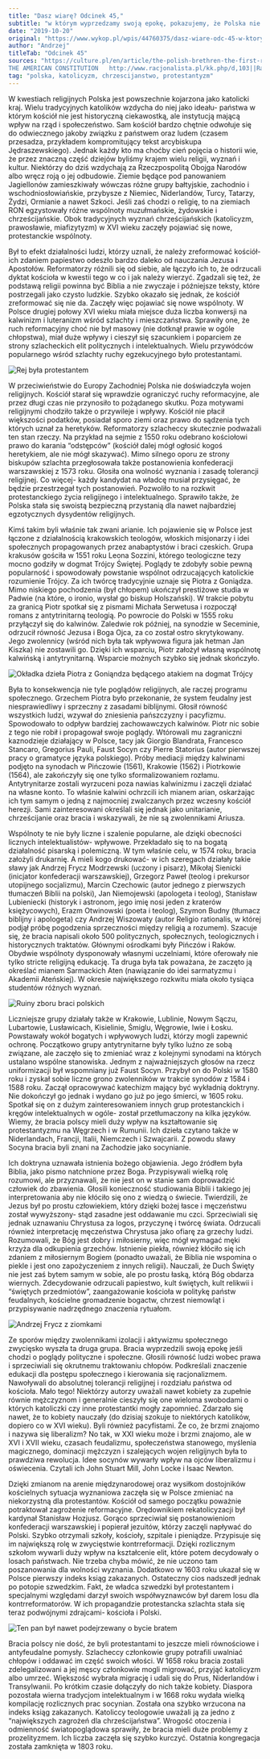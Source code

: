 ```yaml
---
title: "Dasz wiarę? Odcinek 45,"
subtitle: "w którym wyprzedzamy swoją epokę, pokazujemy, że Polska nie zawsze była zadupiem Europy oraz potwierdzamy słowa Biblii mówiące o tym, że żaden prorok nie jest mile widziany w swojej ojczyźnie."
date: "2019-10-20"
original: "https://www.wykop.pl/wpis/44760375/dasz-wiare-odc-45-w-ktorym-wyprzedzamy-swoja-epoke/"
author: "Andrzej"
titleTab: "Odcinek 45"
sources: "https://culture.pl/en/article/the-polish-brethren-the-first-reformed-peace-church-polands-first-banned-religion||Culture.pl: The Polish Brethren: The First Reformed Peace Church & Poland’s First Banned Religion   https://web.archive.org/web/20110515111348/http://www.socinian.org/polish_socinians.html||Socinian.org: FROM THE POLISH SOCINIANS TO
THE AMERICAN CONSTITUTION   http://www.racjonalista.pl/kk.php/d,103||Racjonalista.pl: Arianie (socynianie)   https://krytykapolityczna.pl/kultura/czytaj-dalej/tazbir-krotki-kurs-historii-arian/||Krytykapolityczna.pl: TAZBIR: KRÓTKI KURS HISTORII ARIAN"
tag: "polska, katolicyzm, chrzescijanstwo, protestantyzm"
---
```


W kwestiach religijnych Polska jest powszechnie kojarzona jako katolicki kraj. Wielu tradycyjnych katolików wzdycha do niej jako ideału- państwa w którym kościół nie jest historyczną ciekawostką, ale instytucją mającą wpływ na rząd i społeczeństwo. Sam kościół bardzo chętnie odwołuje się do odwiecznego jakoby związku z państwem oraz ludem (czasem przesadza, przykładem kompromitujący tekst arcybiskupa Jędraszewskiego). Jednak każdy kto ma choćby cień pojęcia o historii wie, że przez znaczną część dziejów byliśmy krajem wielu religii, wyznań i kultur. Niektórzy do dziś wzdychają za Rzeczpospolitą Obojga Narodów albo wręcz roją o jej odbudowie. Ziemie będące pod panowaniem Jagiellonów zamieszkiwały wówczas różne grupy bałtyjskie, zachodnio i wschodniosłowiańskie, przybysze z Niemiec, Niderlandów, Turcy, Tatarzy, Żydzi, Ormianie a nawet Szkoci. Jeśli zaś chodzi o religię, to na ziemiach RON egzystowały różne wspólnoty muzułmańskie, żydowskie i chrześcijańskie. Obok tradycyjnych wyznań chrześcijańskich (katolicyzm, prawosławie, miafizytyzm) w XVI wieku zaczęły pojawiać się nowe, protestanckie wspólnoty.

Był to efekt działalności ludzi, którzy uznali, że należy zreformować kościół- ich zdaniem papiestwo odeszło bardzo daleko od nauczania Jezusa i Apostołów. Reformatorzy różnili się od siebie, ale łączyło ich to, że odrzucali dyktat kościoła w kwestii tego w co i jak należy wierzyć. Zgadzali się też, że podstawą religii powinna być Biblia a nie zwyczaje i późniejsze teksty, które postrzegali jako czysto ludzkie. Szybko okazało się jednak, że kościół zreformować się nie da. Zaczęły więc pojawiać się nowe wspólnoty. W Polsce drugiej połowy XVI wieku miała miejsce duża liczba konwersji na kalwinizm i luteranizm wśród szlachty i mieszczaństwa. Sprawiły one, że ruch reformacyjny choć nie był masowy (nie dotknął prawie w ogóle chłopstwa), miał duże wpływy i cieszył się szacunkiem i poparciem ze strony szlacheckich elit politycznych i intelektualnych. Wielu przywódców popularnego wśród szlachty ruchy egzekucyjnego było protestantami.

![Rej była protestantem](../images/odc45/nico_rej.jpg "Rej była protestantem.")

W przeciwieństwie do Europy Zachodniej Polska nie doświadczyła wojen religijnych. Kościół starał się wprawdzie ograniczyć ruchy reformacyjne, ale przez długi czas nie przynosiło to pożądanego skutku. Poza motywami religijnymi chodziło także o przywileje i wpływy. Kościół nie płacił większości podatków, posiadał sporo ziemi oraz prawo do sądzenia tych których uznał za heretyków. Reformatorzy szlacheccy skutecznie podważali ten stan rzeczy. Na przykład na sejmie z 1550 roku odebrano kościołowi prawo do karania “odstępców” (kościół dalej mógł ogłosić kogoś heretykiem, ale nie mógł skazywać). Mimo silnego oporu ze strony biskupów szlachta przegłosowała także postanowienia konfederacji warszawskiej z 1573 roku. Głosiła ona wolność wyznania i zasadę tolerancji religijnej. Co więcej- każdy kandydat na władcę musiał przysięgać, że będzie przestrzegał tych postanowień. Pozwoliło to na rozkwit protestanckiego życia religijnego i intelektualnego. Sprawiło także, że Polska stała się swoistą bezpieczną przystanią dla nawet najbardziej egzotycznych dysydentów religijnych.

Kimś takim byli właśnie tak zwani arianie. Ich pojawienie się w Polsce jest łączone z działalnością krakowskich teologów, włoskich misjonarzy i idei społecznych propagowanych przez anabaptystów i braci czeskich. Grupa krakusów gościła w 1551 roku Leona Sozzini, którego teologiczne tezy mocno godziły w dogmat Trójcy Świętej. Poglądy te zdobyły sobie pewną popularność i spowodowały powstanie wspólnot odrzucających katolickie rozumienie Trójcy. Za ich twórcę tradycyjnie uznaje się Piotra z Goniądza. Mimo niskiego pochodzenia (był chłopem) ukończył prestiżowe studia w Padwie (na które, o ironio, wysłał go biskup Holszański). W trakcie pobytu za granicą Piotr spotkał się z pismami Michała Serwetusa i rozpoczął romans z antytrinitarną teologią. Po powrocie do Polski w 1555 roku przyłączył się do kalwinów. Zaledwie rok później, na synodzie w Seceminie, odrzucił równość Jezusa i Boga Ojca, za co został ostro skrytykowany. Jego zwolennicy (wśród nich była tak wpływowa figura jak hetman Jan Kiszka) nie zostawili go. Dzięki ich wsparciu, Piotr założył własną wspólnotę kalwińską i antytrynitarną. Wsparcie możnych szybko się jednak skończyło.

![Okładka dzieła Piotra z Goniąndza będącego atakiem na dogmat Trójcy](../images/odc45/trinity_attack.jpg "Okładka dzieła Piotra z Goniąndza będącego atakiem na dogmat Trójcy.")

Była to konsekwencja nie tyle poglądów religijnych, ale raczej programu społecznego. Grzechem Piotra było przekonanie, że system feudalny jest niesprawiedliwy i sprzeczny z zasadami biblijnymi. Głosił równość wszystkich ludzi, wzywał do zniesienia pańszczyzny i pacyfizmu. Spowodowało to odpływ bardziej zachowawczych kalwinów. Piotr nic sobie z tego nie robił i propagował swoje poglądy. Wtórowali mu zagraniczni kaznodzieje działający w Polsce, tacy jak Giorgio Blandrata, Francesco Stancaro, Gregorius Pauli, Faust Socyn czy Pierre Statorius (autor pierwszej pracy o gramatyce języka polskiego). Próby mediacji między kalwinami podjęto na synodach w Pińczowie (1561), Krakowie (1562) i Piotrkowie (1564), ale zakończyły się one tylko sformalizowaniem rozłamu. Antytrynitarze zostali wyrzuceni poza nawias kalwinizmu i zaczęli działać na własne konto. To właśnie kalwini ochrzcili ich mianem arian, oskarżając ich tym samym o jedną z najmocniej zwalczanych przez wczesny kościół herezji. Sami zainteresowani określali się jednak jako unitarianie, chrześcijanie oraz bracia i wskazywali, że nie są zwolennikami Ariusza.

Wspólnoty te nie były liczne i szalenie popularne, ale dzięki obecności licznych intelektualistów- wpływowe. Przekładało się to na bogatą działalność pisarską i polemiczną. W tym właśnie celu, w 1574 roku, bracia założyli drukarnię. A mieli kogo drukować- w ich szeregach działały takie sławy jak Andrzej Frycz Modrzewski (uczony i pisarz), Mikołaj Sienicki (inicjator konfederacji warszawskiej), Grzegorz Paweł (teolog i prekursor utopijnego socjalizmu), Marcin Czechowic (autor jednego z pierwszych tłumaczeń Biblii na polski), Jan Niemojewski (apologeta i teolog), Stanisław Lubieniecki (historyk i astronom, jego imię nosi jeden z kraterów księżycowych), Erazm Otwinowski (poeta i teolog), Szymon Budny (tłumacz biblijny i apologeta) czy Andrzej Wiszowaty (autor Religio rationalis, w której podjął próbę pogodzenia sprzeczności między religią a rozumem). Szacuje się, że bracia napisali około 500 politycznych, społecznych, teologicznych i historycznych traktatów. Głównymi ośrodkami były Pińczów i Raków. Obydwie wspólnoty dysponowały własnymi uczelniami, które oferowały nie tylko stricte religijną edukację. Ta druga była tak poważana, że zaczęto ją określać mianem Sarmackich Aten (nawiązanie do idei sarmatyzmu i Akademii Ateńskiej). W okresie największego rozkwitu miała około tysiąca studentów różnych wyznań.

![Ruiny zboru braci polskich](../images/odc45/church_ruins.jpg "Ruiny zboru braci polskich.")

Liczniejsze grupy działały także w Krakowie, Lublinie, Nowym Sączu, Lubartowie, Lusławicach, Kisielinie, Śmiglu, Węgrowie, Iwie i Łosku. Powstawały wokół bogatych i wpływowych ludzi, którzy mogli zapewnić ochronę. Początkowo grupy antytrynitarne były tylko luźno ze sobą związane, ale zaczęło się to zmieniać wraz z kolejnymi synodami na których ustalano wspólne stanowiska. Jednym z najważniejszych głosów na rzecz uniformizacji był wspomniany już Faust Socyn. Przybył on do Polski w 1580 roku i zyskał sobie liczne grono zwolenników w trakcie synodów z 1584 i 1588 roku. Zaczął opracowywać katechizm mający być wykładnią doktryny. Nie dokończył go jednak i wydano go już po jego śmierci, w 1605 roku. Spotkał się on z dużym zainteresowaniem innych grup protestanckich i kręgów intelektualnych w ogóle- został przetłumaczony na kilka języków. Wiemy, że bracia polscy mieli duży wpływ na kształtowanie się protestantyzmu na Węgrzech i w Rumunii. Ich dzieła czytano także w Niderlandach, Francji, Italii, Niemczech i Szwajcarii. Z powodu sławy Socyna bracia byli znani na Zachodzie jako socynianie.

Ich doktryna uznawała istnienia bożego objawienia. Jego źródłem była Biblia, jako pismo natchnione przez Boga. Przypisywali wielką rolę rozumowi, ale przyznawali, że nie jest on w stanie sam doprowadzić człowiek do zbawienia. Głosili konieczność studiowania Biblii i takiego jej interpretowania aby nie kłóciło się ono z wiedzą o świecie. Twierdzili, że Jezus był po prostu człowiekiem, który dzięki bożej łasce i męczeństwu został wywyższony- stąd zasadne jest oddawanie mu czci. Sprzeciwiali się jednak uznawaniu Chrystusa za logos, przyczynę i twórcę świata. Odrzucali również interpretację męczeństwa Chrystusa jako ofiarę za grzechy ludzi. Rozumowali, że Bóg jest dobry i miłosierny, więc mógł wymagać męki krzyża dla odkupienia grzechów. Istnienie piekła, również kłóciło się ich zdaniem z miłosiernym Bogiem (ponadto uważali, że Biblia nie wspomina o piekle i jest ono zapożyczeniem z innych religii). Nauczali, że Duch Święty nie jest zaś bytem samym w sobie, ale po prostu łaską, którą Bóg obdarza wiernych. Zdecydowanie odrzucali papiestwo, kult świętych, kult relikwii i “świętych przedmiotów”, zaangażowanie kościoła w politykę państw feudalnych, kościelne gromadzenie bogactw, chrzest niemowląt i przypisywanie nadrzędnego znaczenia rytuałom.

![Andrzej Frycz z ziomkami](../images/odc45/frycz.jpg "Andrzej Frycz z ziomkami.")

Ze sporów między zwolennikami izolacji i aktywizmu społecznego zwycięsko wyszła ta druga grupa. Bracia wyprzedzili swoją epokę jeśli chodzi o poglądy polityczne i społeczne. Głosili równość ludzi wobec prawa i sprzeciwiali się okrutnemu traktowaniu chłopów. Podkreślali znaczenie edukacji dla postępu społecznego i kierowania się racjonalizmem. Nawoływali do absolutnej tolerancji religijnej i rozdziału państwa od kościoła. Mało tego! Niektórzy autorzy uważali nawet kobiety za zupełnie równie mężczyznom i generalnie cieszyły się one wieloma swobodami o których katoliczki czy inne protestantki mogły zapomnieć. Zdarzało się nawet, że to kobiety nauczały (do dzisiaj szokuje to niektórych katolików, dopiero co w XVI wieku). Byli również pacyfistami. Że co, że brzmi znajomo i nazywa się liberalizm? No tak, w XXI wieku może i brzmi znajomo, ale w XVI i XVII wieku, czasach feudalizmu, społeczeństwa stanowego, myślenia magicznego, dominacji mężczyzn i szalejących wojen religijnych była to prawdziwa rewolucja. Idee socynów wywarły wpływ na ojców liberalizmu i oświecenia. Czytali ich John Stuart Mill, John Locke i Isaac Newton.

Dzięki zmianom na arenie międzynarodowej oraz wysiłkom dostojników kościelnych sytuacja wyznaniowa zaczęła się w Polsce zmieniać na niekorzystną dla protestantów. Kościół od samego początku poważnie potraktował zagrożenie reformacyjne. Orędownikiem rekatolicyzacji był kardynał Stanisław Hozjusz. Gorąco sprzeciwiał się postanowieniom konfederacji warszawskiej i popierał jezuitów, którzy zaczęli napływać do Polski. Szybko otrzymali szkoły, kościoły, szpitale i pieniądze. Przypisuje się im największą rolę w zwycięstwie kontrreformacji. Dzięki rozlicznym szkołom wywarli duży wpływ na kształcenie elit, które potem decydowały o losach państwach. Nie trzeba chyba mówić, że nie uczono tam poszanowania dla wolności wyznania. Dodatkowo w 1603 roku ukazał się w Polsce pierwszy indeks ksiąg zakazanych. Ostateczny cios nadszedł jednak po potopie szwedzkim. Fakt, że władca szwedzki był protestantem i specjalnymi względami darzył swoich współwyznawców był darem losu dla kontrreformatorów. W ich propagandzie protestancka szlachta stała się teraz podwójnymi zdrajcami- kościoła i Polski.

![Ten pan był nawet podejrzewany o bycie bratem](../images/odc45/locke.jpg "Ten pan był nawet podejrzewany o bycie bratem.")

Bracia polscy nie dość, że byli protestantami to jeszcze mieli równościowe i antyfeudalne pomysły. Szlacheccy członkowie grupy potrafili uwalniać chłopów i oddawać im część swoich włości. W 1658 roku bracia zostali zdelegalizowani a jej męscy członkowie mogli migrować, przyjąć katolicyzm albo umrzeć. Większość wybrała migrację i udali się do Prus, Niderlandów i Transylwanii. Po krótkim czasie dołączyły do nich także kobiety. Diaspora pozostała wierna tradycjom intelektualnym i w 1668 roku wydała wielką kompilację rozlicznych prac socynian. Została ona szybko wrzucona na indeks ksiąg zakazanych. Katoliccy teologowie uważali ją za jedno z “największych zagrożeń dla chrześcijaństwa”. Wrogość otoczenia i odmienność światopoglądowa sprawiły, że bracia mieli duże problemy z prozelityzmem. Ich liczba zaczęła się szybko kurczyć. Ostatnia kongregacja została zamknięta w 1803 roku.
